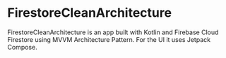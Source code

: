 # FirestoreCleanArchitecture
FirestoreCleanArchitecture is an app built with Kotlin and Firebase Cloud Firestore using MVVM Architecture Pattern. For the UI it uses Jetpack Compose.
